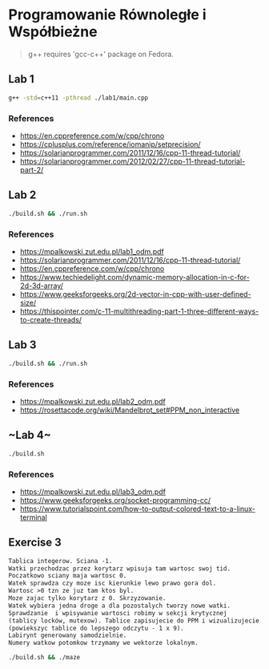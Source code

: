 # Programowanie Równoległe i Współbieżne

> g++ requires 'gcc-c++' package on Fedora.

## Lab 1

```sh
g++ -std=c++11 -pthread ./lab1/main.cpp
```

### References

- https://en.cppreference.com/w/cpp/chrono
- https://cplusplus.com/reference/iomanip/setprecision/
- https://solarianprogrammer.com/2011/12/16/cpp-11-thread-tutorial/
- https://solarianprogrammer.com/2012/02/27/cpp-11-thread-tutorial-part-2/

## Lab 2

```sh
./build.sh && ./run.sh
```

### References

- https://mpalkowski.zut.edu.pl/lab1_odm.pdf
- https://solarianprogrammer.com/2011/12/16/cpp-11-thread-tutorial/
- https://en.cppreference.com/w/cpp/chrono
- https://www.techiedelight.com/dynamic-memory-allocation-in-c-for-2d-3d-array/
- https://www.geeksforgeeks.org/2d-vector-in-cpp-with-user-defined-size/
- https://thispointer.com/c-11-multithreading-part-1-three-different-ways-to-create-threads/

## Lab 3

```sh
./build.sh && ./run.sh
```

### References

- https://mpalkowski.zut.edu.pl/lab2_odm.pdf
- https://rosettacode.org/wiki/Mandelbrot_set#PPM_non_interactive

## ~Lab 4~

```sh
./build.sh
```

### References

- https://mpalkowski.zut.edu.pl/lab3_odm.pdf
- https://www.geeksforgeeks.org/socket-programming-cc/
- https://www.tutorialspoint.com/how-to-output-colored-text-to-a-linux-terminal

## Exercise 3

```txt
Tablica integerow. Sciana -1.
Watki przechodzac przez korytarz wpisuja tam wartosc swoj tid.
Poczatkowo sciany maja wartosc 0.
Watek sprawdza czy moze isc kierunkie lewo prawo gora dol.
Wartosc >0 tzn ze juz tam ktos byl.
Moze zajac tylko korytarz z 0. Skrzyzowanie.
Watek wybiera jedna droge a dla pozostalych tworzy nowe watki.
Sprawdzanie  i wpisywanie wartosci robimy w sekcji krytycznej
(tablicy locków, mutexow). Tablice zapisujecie do PPM i wizualizujecie.
(powiekszyc tablice do lepszego odczytu - 1 x 9).
Labirynt generowany samodzielnie.
Numery watkow potomkow trzymamy we wektorze lokalnym.
```

```sh
./build.sh && ./maze
```
